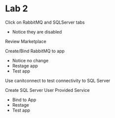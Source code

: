 # Lab 2
Click on RabbitMQ and SQLServer tabs
* Notice they are disabled

Review Marketplace

Create/Bind RabbitMQ to app
* Notice no change
* Restage app
* Test app

Use canitconnect to test connectivity to SQL Server

Create SQL Server User Provided Service
* Bind to App
* Restage
* Test app 
